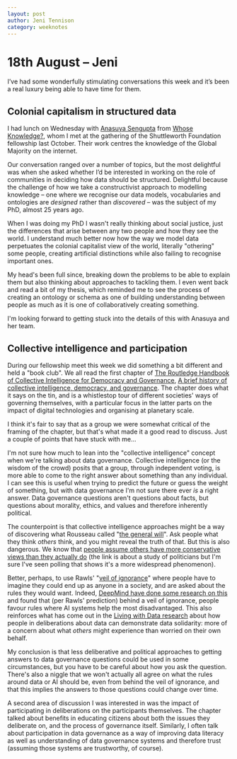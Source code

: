 ```yaml
---
layout: post
author: Jeni Tennison
category: weeknotes
---
```

# 18th August – Jeni

I’ve had some wonderfully stimulating conversations this week and it’s been a real luxury being able to have time for them.


## Colonial capitalism in structured data

I had lunch on Wednesday with [Anasuya Sengupta](https://whoseknowledge.org/about-us/who/anasuya-sengupta/) from [Whose Knowledge?](https://whoseknowledge.org/), whom I met at the gathering of the Shuttleworth Foundation fellowship last October. Their work centres the knowledge of the Global Majority on the internet.

Our conversation ranged over a number of topics, but the most delightful was when she asked whether I’d be interested in working on the role of communities in deciding how data should be structured. Delightful because the challenge of how we take a constructivist approach to modelling knowledge – one where we recognise our data models, vocabularies and ontologies are _designed_ rather than _discovered_ – was the subject of my PhD, almost 25 years ago.

When I was doing my PhD I wasn't really thinking about social justice, just the differences that arise between any two people and how they see the world. I understand much better now how the way we model data perpetuates the colonial capitalist view of the world, literally "othering" some people, creating artificial distinctions while also failing to recognise important ones.

My head's been full since, breaking down the problems to be able to explain them but also thinking about approaches to tackling them. I even went back and read a bit of my thesis, which reminded me to see the process of creating an ontology or schema as one of building understanding between people as much as it is one of collaboratively creating something.

I'm looking forward to getting stuck into the details of this with Anasuya and her team.


## Collective intelligence and participation

During our fellowship meet this week we did something a bit different and held a "book club". We all read the first chapter of [The Routledge Handbook of Collective Intelligence for Democracy and Governance](https://www.routledge.com/The-Routledge-Handbook-of-Collective-Intelligence-for-Democracy-and-Governance/Boucher-Hallin-Paulson/p/book/9781032105550), [A brief history of collective intelligence, democracy, and governance](https://www.taylorfrancis.com/chapters/oa-edit/10.4324/9781003215929-2/brief-history-collective-intelligence-democracy-governance-lex-paulson). The chapter does what it says on the tin, and is a whistlestop tour of different societies' ways of governing themselves, with a particular focus in the latter parts on the impact of digital technologies and organising at planetary scale.

I think it's fair to say that as a group we were somewhat critical of the framing of the chapter, but that's what made it a good read to discuss. Just a couple of points that have stuck with me…

I'm not sure how much to lean into the "collective intelligence" concept when we're talking about data governance. Collective intelligence (or the wisdom of the crowd) posits that a group, through independent voting, is more able to come to the right answer about something than any individual. I can see this is useful when trying to predict the future or guess the weight of something, but with data governance I'm not sure there ever _is_ a right answer. Data governance questions aren't questions about facts, but questions about morality, ethics, and values and therefore inherently political.

The counterpoint is that collective intelligence approaches might be a way of discovering what Rousseau called "[the general will](https://en.wikipedia.org/wiki/General_will)". Ask people what they think _others_ think, and you might reveal the truth of that. But this is also dangerous. We know that [people assume others have more conservative views than they actually do](https://theconversation.com/politicians-believe-voters-to-be-more-conservative-than-they-really-are-208053) (the link is about a study of politicians but I'm sure I've seen polling that shows it's a more widespread phenomenon).

Better, perhaps, to use Rawls' "[veil of ignorance](https://en.wikipedia.org/wiki/Original_position)" where people have to imagine they could end up as anyone in a society, and are asked about the rules they would want. Indeed, [DeepMind have done some research on this](https://www.deepmind.com/blog/how-can-we-build-human-values-into-ai) and found that (per Rawls' prediction) behind a veil of ignorance, people favour rules where AI systems help the most disadvantaged. This also reinforces what has come out in the [Living with Data research](https://livingwithdata.org/resources/data-matters-are-human-matters-summary-of-living-with-data-findings/) about how people in deliberations about data can demonstrate data solidarity: more of a concern about what _others_ might experience than worried on their own behalf.

My conclusion is that less deliberative and political approaches to getting answers to data governance questions could be used in some circumstances, but you have to be careful about how you ask the question. There's also a niggle that we won't actually all agree on what the rules around data or AI should be, even from behind the veil of ignorance, and that this implies the answers to those questions could change over time.

A second area of discussion I was interested in was the impact of participating in deliberations on the participants themselves. The chapter talked about benefits in educating citizens about both the issues they deliberate on, and the process of governance itself. Similarly, I often talk about participation in data governance as a way of improving data literacy as well as understanding of data governance systems and therefore trust (assuming those systems are trustworthy, of course).
